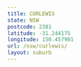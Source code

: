 ```yaml
---
title: CURLEWIS
state: NSW
postcode: 2381
latitude: -31.244175
longitude: 150.457901
url: /nsw/curlewis/
layout: suburb
---
```

